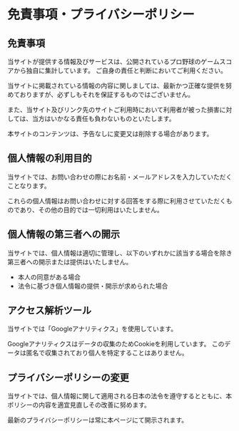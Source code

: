# 免責事項・プライバシーポリシー    

## 免責事項

当サイトが提供する情報及びサービスは、公開されているプロ野球のゲームスコアから独自に集計しています。
ご自身の責任と判断においてご利用ください。

当サイトに掲載されている情報の内容に関しましては、最新かつ正確な提供を努めておりますが、必ずしもそれを保証するものではございません。

また、当サイト及びリンク先のサイトご利用時において利用者が被った損害に対しては、当方はいかなる責任も負わないものといたします。

本サイトのコンテンツは、予告なしに変更又は削除する場合があります。

## 個人情報の利用目的

当サイトでは、お問い合わせの際にお名前・メールアドレスを入力していただくことなります。

これらの個人情報はお問い合わせに対する回答をする際に利用させていただくものであり、その他の目的では一切利用はいたしません。

## 個人情報の第三者への開示

当サイトでは、個人情報は適切に管理し、以下のいずれかに該当する場合を除き第三者への開示または提供はいたしません。

- 本人の同意がある場合
- 法令に基づき個人情報の提供・開示が求められた場合

## アクセス解析ツール

当サイトでは「Googleアナリティクス」を使用しています。

Googleアナリティクスはデータの収集のためCookieを利用しています。 このデータは匿名で収集されており個人を特定することはありません。

<!-- ## 広告の配信
当サイトは、「Amazon.co.jpアソシエイト」と「Google Adsense」を利用しています。

Google などの第三者配信事業者はCookie を使用して、各ユーザーに適した広告を配信しています。 各ユーザーは、広告設定でパーソナライズ広告を無効にできますので、無効にしたい方は「広告設定」を参考に設定してください。

また、第三者配信による広告掲載を無効にしていない場合、広告配信時に第三者配信事業者や広告ネットワークの Cookie が使用される可能性があります。 これを無効にしたい場合は、www.aboutads.infoにアクセスして第三者配信事業者がパーソナライズド広告の掲載で使用する Cookie を無効にしてください。 -->

## プライバシーポリシーの変更

当サイトでは、個人情報に関して適用される日本の法令を遵守するとともに、本ポリシーの内容を適宜見直しその改善に努めます。

最新のプライバシーポリシーは常に本ページにて開示されます。


